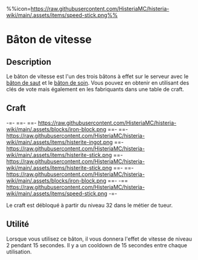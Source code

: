 %%icon=https://raw.githubusercontent.com/HisteriaMC/histeria-wiki/main/.assets/items/speed-stick.png%%

# Bâton de vitesse

## Description 
Le bâton de vitesse est l'un des trois bâtons à effet sur le serveur avec le [bâton de saut](https://histeria.fr/wiki/items/jump-stick) et le [bâton de soin](https://histeria.fr/wiki/items/heal-stick). Vous pouvez en obtenir en utilisant des clés de vote mais également en les fabriquants dans une table de craft. 

## Craft 

-=-
 ==- 
 ==- https://raw.githubusercontent.com/HisteriaMC/histeria-wiki/main/.assets/blocks/iron-block.png
 ==- 
 ==- https://raw.githubusercontent.com/HisteriaMC/histeria-wiki/main/.assets/items/histerite-ingot.png
 ==- https://raw.githubusercontent.com/HisteriaMC/histeria-wiki/main/.assets/items/histerite-stick.png
 ==- https://raw.githubusercontent.com/HisteriaMC/histeria-wiki/main/.assets/items/histerite-stick.png
 ==- 
 ==- https://raw.githubusercontent.com/HisteriaMC/histeria-wiki/main/.assets/blocks/iron-block.png
 ==- 
 -== https://raw.githubusercontent.com/HisteriaMC/histeria-wiki/main/.assets/items/speed-stick.png
-=-

Le craft est débloqué à partir du niveau 32 dans le métier de tueur.

## Utilité 
Lorsque vous utilisez ce bâton, il vous donnera l'effet de vitesse de niveau 2 pendant 15 secondes. Il y a un cooldown de 15 secondes entre chaque utilisation.